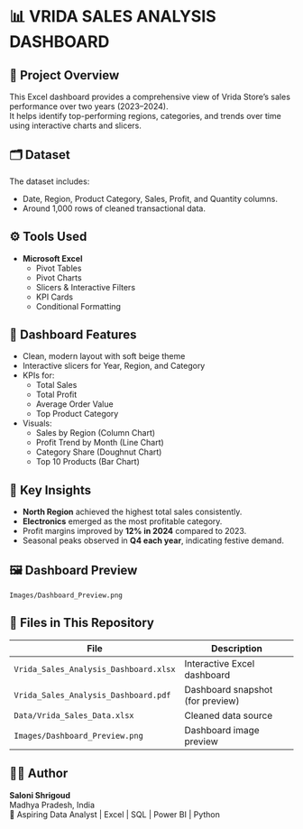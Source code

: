 # 📊 VRIDA SALES ANALYSIS DASHBOARD

## 🧠 Project Overview
This Excel dashboard provides a comprehensive view of Vrida Store’s sales performance over two years (2023–2024).  
It helps identify top-performing regions, categories, and trends over time using interactive charts and slicers.

## 🗂️ Dataset
The dataset includes:
- Date, Region, Product Category, Sales, Profit, and Quantity columns.  
- Around 1,000 rows of cleaned transactional data.

## ⚙️ Tools Used
- **Microsoft Excel**
  - Pivot Tables
  - Pivot Charts
  - Slicers & Interactive Filters
  - KPI Cards
  - Conditional Formatting

## 🎨 Dashboard Features
- Clean, modern layout with soft beige theme  
- Interactive slicers for Year, Region, and Category  
- KPIs for:
  - Total Sales  
  - Total Profit  
  - Average Order Value  
  - Top Product Category  
- Visuals:
  - Sales by Region (Column Chart)  
  - Profit Trend by Month (Line Chart)  
  - Category Share (Doughnut Chart)  
  - Top 10 Products (Bar Chart)

## 🧩 Key Insights
- **North Region** achieved the highest total sales consistently.  
- **Electronics** emerged as the most profitable category.  
- Profit margins improved by **12% in 2024** compared to 2023.  
- Seasonal peaks observed in **Q4 each year**, indicating festive demand.

## 🖼️ Dashboard Preview
 
`Images/Dashboard_Preview.png`

## 📁 Files in This Repository
| File | Description |
|------|--------------|
| `Vrida_Sales_Analysis_Dashboard.xlsx` | Interactive Excel dashboard |
| `Vrida_Sales_Analysis_Dashboard.pdf` | Dashboard snapshot (for preview) |
| `Data/Vrida_Sales_Data.xlsx` | Cleaned data source |
| `Images/Dashboard_Preview.png` | Dashboard image preview |

## 👩‍💻 Author
**Saloni Shrigoud**  
 Madhya Pradesh, India  
💼 Aspiring Data Analyst | Excel | SQL | Power BI | Python  

